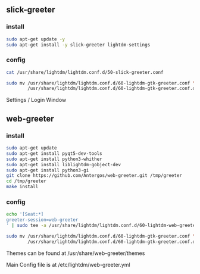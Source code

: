 ## slick-greeter
### install
```sh
sudo apt-get update -y
sudo apt-get install -y slick-greeter lightdm-settings
```

### config
```sh
cat /usr/share/lightdm/lightdm.conf.d/50-slick-greeter.conf

sudo mv /usr/share/lightdm/lightdm.conf.d/60-lightdm-gtk-greeter.conf \
        /usr/share/lightdm/lightdm.conf.d/60-lightdm-gtk-greeter.conf.disabled

```

Settings / Login Window


## web-greeter
### install
```sh
sudo apt-get update
sudo apt-get install pyqt5-dev-tools
sudo apt-get install python3-whither
sudo apt-get install liblightdm-gobject-dev
sudo apt-get install python3-gi
git clone https://github.com/Antergos/web-greeter.git /tmp/greeter
cd /tmp/greeter
make install
```

### config
```sh
echo '[Seat:*]
greeter-session=web-greeter
' | sudo tee -a /usr/share/lightdm/lightdm.conf.d/60-lightdm-web-greeter.conf

sudo mv /usr/share/lightdm/lightdm.conf.d/60-lightdm-gtk-greeter.conf \
        /usr/share/lightdm/lightdm.conf.d/60-lightdm-gtk-greeter.conf.disabled
```

Themes can be found at /usr/share/web-greeter/themes

Main Config file is at /etc/lightdm/web-greeter.yml

